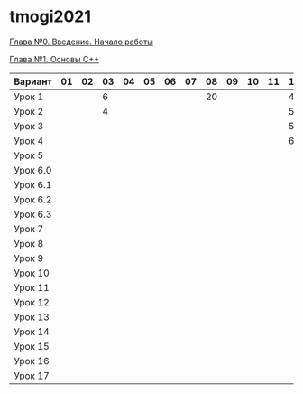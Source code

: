 # tmogi2021
[Глава №0. Введение. Начало работы](https://drive.google.com/drive/folders/1q9ILkl6kPBrzqY5IDAdt2iB8K4RCu3_s)

[Глава №1. Основы C++](https://drive.google.com/drive/folders/1dMwYSpwDyVjM3WYAmFnPbQyAa7Ku27ae?usp=sharing)

| Вариант  | 01 | 02 | 03 | 04 | 05 | 06 | 07 | 08 | 09 | 10 | 11 | 12 | 13 | 14 | 15 | 16 | 17 | 18 | 19 | 20 |
| -------  | -- | -- | -- | -- | -- | -- | -- | -- | -- | -- | -- | -- | -- | -- | -- | -- | -- | -- | -- | -- |
| Урок 1   |    |    |  6 |    |    |    |    | 20 |    |    |    |  4 |    |    |    |    |  6 |  2 |  4 |    |
| Урок 2   |    |    |  4 |    |    |    |    |    |    |    |    |  5 |    |    |    |    |  4 |  4 |  5 |    |
| Урок 3   |    |    |    |    |    |    |    |    |    |    |    |  5 |    |    |    |    |    |    |    |    |
| Урок 4   |    |    |    |    |    |    |    |    |    |    |    |  6 |    |    |    |    |    |    |    |    |
| Урок 5   |    |    |    |    |    |    |    |    |    |    |    |    |    |    |    |    |    |    |    |    |
| Урок 6.0 |    |    |    |    |    |    |    |    |    |    |    |    |    |    |    |    |    |    |    |    |
| Урок 6.1 |    |    |    |    |    |    |    |    |    |    |    |    |    |    |    |    |    |    |    |    |
| Урок 6.2 |    |    |    |    |    |    |    |    |    |    |    |    |    |    |    |    |    |    |    |    |
| Урок 6.3 |    |    |    |    |    |    |    |    |    |    |    |    |    |    |    |    |    |    |    |    |
| Урок 7   |    |    |    |    |    |    |    |    |    |    |    |    |    |    |    |    |    |    |    |    |
| Урок 8   |    |    |    |    |    |    |    |    |    |    |    |    |    |    |    |    |    |    |    |    |
| Урок 9   |    |    |    |    |    |    |    |    |    |    |    |    |    |    |    |    |    |    |    |    |
| Урок 10  |    |    |    |    |    |    |    |    |    |    |    |    |    |    |    |    |    |    |    |    |
| Урок 11  |    |    |    |    |    |    |    |    |    |    |    |    |    |    |    |    |    |    |    |    |
| Урок 12  |    |    |    |    |    |    |    |    |    |    |    |    |    |    |    |    |    |    |    |    |
| Урок 13  |    |    |    |    |    |    |    |    |    |    |    |    |    |    |    |    |    |    |    |    |
| Урок 14  |    |    |    |    |    |    |    |    |    |    |    |    |    |    |    |    |    |    |    |    |
| Урок 15  |    |    |    |    |    |    |    |    |    |    |    |    |    |    |    |    |    |    |    |    |
| Урок 16  |    |    |    |    |    |    |    |    |    |    |    |    |    |    |    |    |    |    |    |    |
| Урок 17  |    |    |    |    |    |    |    |    |    |    |    |    |    |    |    |    |    |    |    |    |

